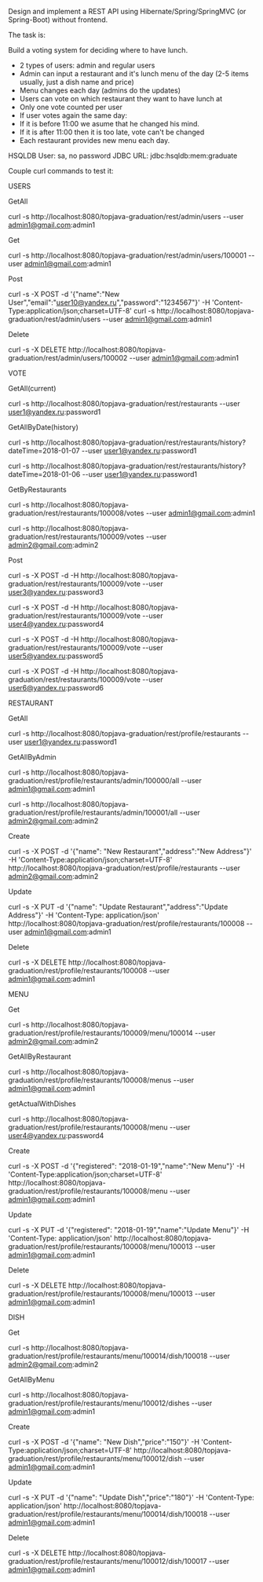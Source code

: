 Design and implement a REST API using Hibernate/Spring/SpringMVC (or Spring-Boot) without frontend.

The task is:

Build a voting system for deciding where to have lunch.

- 2 types of users: admin and regular users
- Admin can input a restaurant and it's lunch menu of the day (2-5 items usually, just a dish name and price)
- Menu changes each day (admins do the updates)
- Users can vote on which restaurant they want to have lunch at
- Only one vote counted per user
- If user votes again the same day:
- If it is before 11:00 we asume that he changed his mind.
- If it is after 11:00 then it is too late, vote can't be changed
- Each restaurant provides new menu each day.

HSQLDB
User: sa, no password
JDBC URL: jdbc:hsqldb:mem:graduate

Couple curl commands to test it:

USERS

GetAll

curl -s http://localhost:8080/topjava-graduation/rest/admin/users --user admin1@gmail.com:admin1

Get

curl -s http://localhost:8080/topjava-graduation/rest/admin/users/100001 --user admin1@gmail.com:admin1

Post

curl -s -X POST -d '{"name":"New User","email":"user10@yandex.ru","password":"1234567"}' -H 'Content-Type:application/json;charset=UTF-8' curl -s http://localhost:8080/topjava-graduation/rest/admin/users --user admin1@gmail.com:admin1

Delete

curl -s -X DELETE http://localhost:8080/topjava-graduation/rest/admin/users/100002 --user admin1@gmail.com:admin1

VOTE

GetAll(current)

curl -s http://localhost:8080/topjava-graduation/rest/restaurants --user user1@yandex.ru:password1

GetAllByDate(history)

curl -s http://localhost:8080/topjava-graduation/rest/restaurants/history?dateTime=2018-01-07 --user user1@yandex.ru:password1

curl -s http://localhost:8080/topjava-graduation/rest/restaurants/history?dateTime=2018-01-06 --user user1@yandex.ru:password1

GetByRestaurants

curl -s http://localhost:8080/topjava-graduation/rest/restaurants/100008/votes --user admin1@gmail.com:admin1

curl -s http://localhost:8080/topjava-graduation/rest/restaurants/100009/votes --user admin2@gmail.com:admin2

Post

curl -s -X POST -d -H http://localhost:8080/topjava-graduation/rest/restaurants/100009/vote --user user3@yandex.ru:password3

curl -s -X POST -d -H http://localhost:8080/topjava-graduation/rest/restaurants/100009/vote --user user4@yandex.ru:password4

curl -s -X POST -d -H http://localhost:8080/topjava-graduation/rest/restaurants/100009/vote --user user5@yandex.ru:password5

curl -s -X POST -d -H http://localhost:8080/topjava-graduation/rest/restaurants/100009/vote --user user6@yandex.ru:password6

RESTAURANT

GetAll

curl -s http://localhost:8080/topjava-graduation/rest/profile/restaurants --user user1@yandex.ru:password1

GetAllByAdmin

curl -s http://localhost:8080/topjava-graduation/rest/profile/restaurants/admin/100000/all --user admin1@gmail.com:admin1

curl -s http://localhost:8080/topjava-graduation/rest/profile/restaurants/admin/100001/all --user admin2@gmail.com:admin2

Create

curl -s -X POST -d '{"name": "New Restaurant","address":"New Address"}' -H 'Content-Type:application/json;charset=UTF-8' http://localhost:8080/topjava-graduation/rest/profile/restaurants --user admin2@gmail.com:admin2

Update

curl -s -X PUT -d '{"name": "Update Restaurant","address":"Update Address"}' -H 'Content-Type: application/json'  http://localhost:8080/topjava-graduation/rest/profile/restaurants/100008 --user admin1@gmail.com:admin1

Delete

curl -s -X DELETE http://localhost:8080/topjava-graduation/rest/profile/restaurants/100008 --user admin1@gmail.com:admin1

MENU

Get

curl -s http://localhost:8080/topjava-graduation/rest/profile/restaurants/100009/menu/100014 --user admin2@gmail.com:admin2

GetAllByRestaurant

curl -s http://localhost:8080/topjava-graduation/rest/profile/restaurants/100008/menus --user admin1@gmail.com:admin1

getActualWithDishes

curl -s http://localhost:8080/topjava-graduation/rest/profile/restaurants/100008/menu --user user4@yandex.ru:password4

Create

curl -s -X POST -d '{"registered": "2018-01-19","name":"New Menu"}' -H 'Content-Type:application/json;charset=UTF-8' http://localhost:8080/topjava-graduation/rest/profile/restaurants/100008/menu --user admin1@gmail.com:admin1

Update

curl -s -X PUT -d '{"registered": "2018-01-19","name":"Update Menu"}' -H 'Content-Type: application/json'  http://localhost:8080/topjava-graduation/rest/profile/restaurants/100008/menu/100013 --user admin1@gmail.com:admin1

Delete

curl -s -X DELETE http://localhost:8080/topjava-graduation/rest/profile/restaurants/100008/menu/100013 --user admin1@gmail.com:admin1

DISH

Get

curl -s http://localhost:8080/topjava-graduation/rest/profile/restaurants/menu/100014/dish/100018 --user admin2@gmail.com:admin2

GetAllByMenu

curl -s http://localhost:8080/topjava-graduation/rest/profile/restaurants/menu/100012/dishes --user admin1@gmail.com:admin1

Create

curl -s -X POST -d '{"name": "New Dish","price":"150"}' -H 'Content-Type:application/json;charset=UTF-8' http://localhost:8080/topjava-graduation/rest/profile/restaurants/menu/100012/dish --user admin1@gmail.com:admin1

Update

curl -s -X PUT -d '{"name": "Update Dish","price":"180"}' -H 'Content-Type: application/json'  http://localhost:8080/topjava-graduation/rest/profile/restaurants/menu/100014/dish/100018 --user admin1@gmail.com:admin1

Delete

curl -s -X DELETE http://localhost:8080/topjava-graduation/rest/profile/restaurants/menu/100012/dish/100017 --user admin1@gmail.com:admin1
